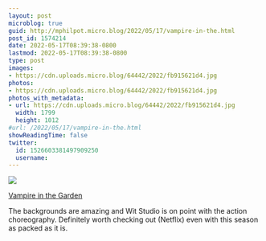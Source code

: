 ```yaml
---
layout: post
microblog: true
guid: http://mphilpot.micro.blog/2022/05/17/vampire-in-the.html
post_id: 1574214
date: 2022-05-17T08:39:38-0800
lastmod: 2022-05-17T08:39:38-0800
type: post
images:
- https://cdn.uploads.micro.blog/64442/2022/fb915621d4.jpg
photos:
- https://cdn.uploads.micro.blog/64442/2022/fb915621d4.jpg
photos_with_metadata:
- url: https://cdn.uploads.micro.blog/64442/2022/fb915621d4.jpg
  width: 1799
  height: 1012
#url: /2022/05/17/vampire-in-the.html
showReadingTime: false
twitter:
  id: 1526603381497909250
  username: 
---
```

![](https://micro.markphilpot.com/uploads/2022/fb915621d4.jpg)

[Vampire in the Garden](https://anilist.co/anime/108357)

The backgrounds are amazing and Wit Studio is on point with the action choreography. Definitely worth checking out (Netflix) even with this season as packed as it is.

